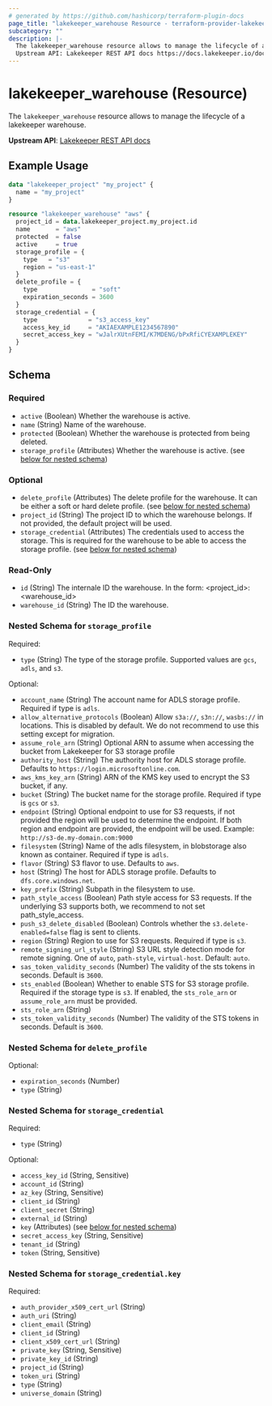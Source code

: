 ```yaml
---
# generated by https://github.com/hashicorp/terraform-plugin-docs
page_title: "lakekeeper_warehouse Resource - terraform-provider-lakekeeper"
subcategory: ""
description: |-
  The lakekeeper_warehouse resource allows to manage the lifecycle of a lakekeeper warehouse.
  Upstream API: Lakekeeper REST API docs https://docs.lakekeeper.io/docs/nightly/api/management/#tag/warehouse/operation/get_warehouse
---
```


# lakekeeper_warehouse (Resource)

The `lakekeeper_warehouse` resource allows to manage the lifecycle of a lakekeeper warehouse.

**Upstream API**: [Lakekeeper REST API docs](https://docs.lakekeeper.io/docs/nightly/api/management/#tag/warehouse/operation/get_warehouse)

## Example Usage

```terraform
data "lakekeeper_project" "my_project" {
  name = "my_project"
}

resource "lakekeeper_warehouse" "aws" {
  project_id = data.lakekeeper_project.my_project.id
  name       = "aws"
  protected  = false
  active     = true
  storage_profile = {
    type   = "s3"
    region = "us-east-1"
  }
  delete_profile = {
    type               = "soft"
    expiration_seconds = 3600
  }
  storage_credential = {
    type              = "s3_access_key"
    access_key_id     = "AKIAEXAMPLE1234567890"
    secret_access_key = "wJalrXUtnFEMI/K7MDENG/bPxRfiCYEXAMPLEKEY"
  }
}
```

<!-- schema generated by tfplugindocs -->
## Schema

### Required

- `active` (Boolean) Whether the warehouse is active.
- `name` (String) Name of the warehouse.
- `protected` (Boolean) Whether the warehouse is protected from being deleted.
- `storage_profile` (Attributes) Whether the warehouse is active. (see [below for nested schema](#nestedatt--storage_profile))

### Optional

- `delete_profile` (Attributes) The delete profile for the warehouse. It can be either a soft or hard delete profile. (see [below for nested schema](#nestedatt--delete_profile))
- `project_id` (String) The project ID to which the warehouse belongs. If not provided, the default project will be used.
- `storage_credential` (Attributes) The credentials used to access the storage. This is required for the warehouse to be able to access the storage profile. (see [below for nested schema](#nestedatt--storage_credential))

### Read-Only

- `id` (String) The internale ID the warehouse. In the form: <project_id>:<warehouse_id>
- `warehouse_id` (String) The ID the warehouse.

<a id="nestedatt--storage_profile"></a>
### Nested Schema for `storage_profile`

Required:

- `type` (String) The type of the storage profile. Supported values are `gcs`, `adls`, and `s3`.

Optional:

- `account_name` (String) The account name for ADLS storage profile. Required if type is `adls`.
- `allow_alternative_protocols` (Boolean) Allow `s3a://`, `s3n://`, `wasbs://` in locations. This is disabled by default. We do not recommend to use this setting except for migration.
- `assume_role_arn` (String) Optional ARN to assume when accessing the bucket from Lakekeeper for S3 storage profile
- `authority_host` (String) The authority host for ADLS storage profile. Defaults to `https://login.microsoftonline.com`.
- `aws_kms_key_arn` (String) ARN of the KMS key used to encrypt the S3 bucket, if any.
- `bucket` (String) The bucket name for the storage profile. Required if type is `gcs` or `s3`.
- `endpoint` (String) Optional endpoint to use for S3 requests, if not provided the region will be used to determine the endpoint. If both region and endpoint are provided, the endpoint will be used. Example: `http://s3-de.my-domain.com:9000`
- `filesystem` (String) Name of the adls filesystem, in blobstorage also known as container. Required if type is `adls`.
- `flavor` (String) S3 flavor to use. Defaults to `aws`.
- `host` (String) The host for ADLS storage profile. Defaults to `dfs.core.windows.net`.
- `key_prefix` (String) Subpath in the filesystem to use.
- `path_style_access` (Boolean) Path style access for S3 requests. If the underlying S3 supports both, we recommend to not set path_style_access.
- `push_s3_delete_disabled` (Boolean) Controls whether the `s3.delete-enabled=false` flag is sent to clients.
- `region` (String) Region to use for S3 requests. Required if type is `s3`.
- `remote_signing_url_style` (String) S3 URL style detection mode for remote signing. One of `auto`, `path-style`, `virtual-host`. Default: `auto`.
- `sas_token_validity_seconds` (Number) The validity of the sts tokens in seconds. Default is `3600`.
- `sts_enabled` (Boolean) Whether to enable STS for S3 storage profile. Required if the storage type is `s3`. If enabled, the `sts_role_arn` or `assume_role_arn` must be provided.
- `sts_role_arn` (String)
- `sts_token_validity_seconds` (Number) The validity of the STS tokens in seconds. Default is `3600`.


<a id="nestedatt--delete_profile"></a>
### Nested Schema for `delete_profile`

Optional:

- `expiration_seconds` (Number)
- `type` (String)


<a id="nestedatt--storage_credential"></a>
### Nested Schema for `storage_credential`

Required:

- `type` (String)

Optional:

- `access_key_id` (String, Sensitive)
- `account_id` (String)
- `az_key` (String, Sensitive)
- `client_id` (String)
- `client_secret` (String)
- `external_id` (String)
- `key` (Attributes) (see [below for nested schema](#nestedatt--storage_credential--key))
- `secret_access_key` (String, Sensitive)
- `tenant_id` (String)
- `token` (String, Sensitive)

<a id="nestedatt--storage_credential--key"></a>
### Nested Schema for `storage_credential.key`

Required:

- `auth_provider_x509_cert_url` (String)
- `auth_uri` (String)
- `client_email` (String)
- `client_id` (String)
- `client_x509_cert_url` (String)
- `private_key` (String, Sensitive)
- `private_key_id` (String)
- `project_id` (String)
- `token_uri` (String)
- `type` (String)
- `universe_domain` (String)
